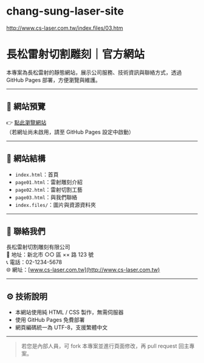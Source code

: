 # chang-sung-laser-site
http://www.cs-laser.com.tw/index.files/03.htm
# 長松雷射切割雕刻｜官方網站

本專案為長松雷射的靜態網站，展示公司服務、技術資訊與聯絡方式，透過 GitHub Pages 部署，方便瀏覽與維護。

---

## 🔗 網站預覽

👉 [點此瀏覽網站](https://xuano104.github.io/chang-sung-laser-site/)  
（若網址尚未啟用，請至 GitHub Pages 設定中啟動）

---

## 📁 網站結構

- `index.html`：首頁
- `page01.html`：雷射雕刻介紹
- `page02.html`：雷射切割工藝
- `page03.html`：與我們聯絡
- `index.files/`：圖片與資源資料夾

---

## 🧾 聯絡我們

長松雷射切割雕刻有限公司  
📍 地址：新北市 ○○ 區 ×× 路 123 號  
📞 電話：02-1234-5678  
🌐 網址：[www.cs-laser.com.tw](http://www.cs-laser.com.tw)

---

## ⚙️ 技術說明

- 本網站使用純 HTML / CSS 製作，無需伺服器
- 使用 GitHub Pages 免費部署
- 網頁編碼統一為 UTF-8，支援繁體中文

---

> 若您是內部人員，可 fork 本專案並進行頁面修改，再 pull request 回主專案。
